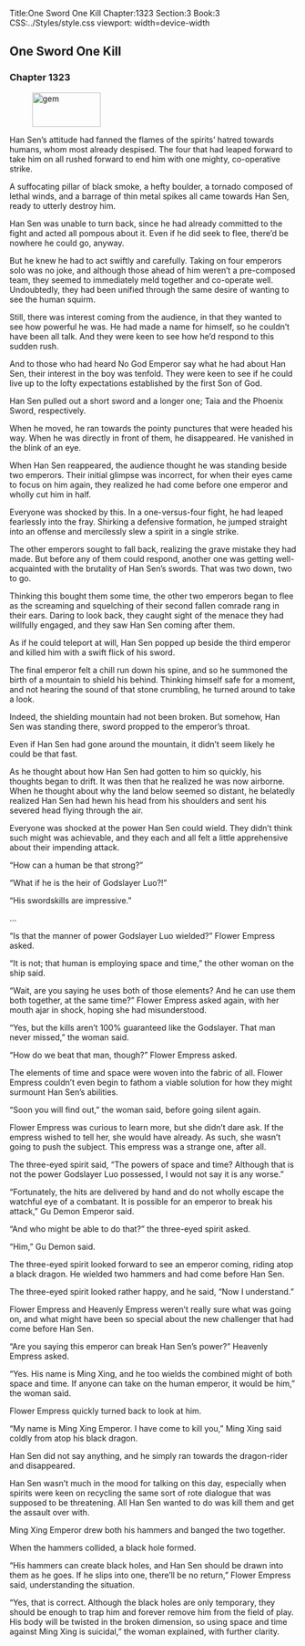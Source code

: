 Title:One Sword One Kill 
Chapter:1323 
Section:3 
Book:3 
CSS:../Styles/style.css 
viewport: width=device-width
  
## One Sword One Kill
### Chapter 1323 
<figure>
	<img src="../Images/gem.gif" alt="gem" id="gem" width="120" height="60" />
</figure>
  

  
  Han Sen’s attitude had fanned the flames of the spirits’ hatred towards humans, whom most already despised. The four that had leaped forward to take him on all rushed forward to end him with one mighty, co-operative strike.

A suffocating pillar of black smoke, a hefty boulder, a tornado composed of lethal winds, and a barrage of thin metal spikes all came towards Han Sen, ready to utterly destroy him.

Han Sen was unable to turn back, since he had already committed to the fight and acted all pompous about it. Even if he did seek to flee, there’d be nowhere he could go, anyway.

But he knew he had to act swiftly and carefully. Taking on four emperors solo was no joke, and although those ahead of him weren’t a pre-composed team, they seemed to immediately meld together and co-operate well. Undoubtedly, they had been unified through the same desire of wanting to see the human squirm.

Still, there was interest coming from the audience, in that they wanted to see how powerful he was. He had made a name for himself, so he couldn’t have been all talk. And they were keen to see how he’d respond to this sudden rush.

And to those who had heard No God Emperor say what he had about Han Sen, their interest in the boy was tenfold. They were keen to see if he could live up to the lofty expectations established by the first Son of God.

Han Sen pulled out a short sword and a longer one; Taia and the Phoenix Sword, respectively.

When he moved, he ran towards the pointy punctures that were headed his way. When he was directly in front of them, he disappeared. He vanished in the blink of an eye.

When Han Sen reappeared, the audience thought he was standing beside two emperors. Their initial glimpse was incorrect, for when their eyes came to focus on him again, they realized he had come before one emperor and wholly cut him in half.

Everyone was shocked by this. In a one-versus-four fight, he had leaped fearlessly into the fray. Shirking a defensive formation, he jumped straight into an offense and mercilessly slew a spirit in a single strike.

The other emperors sought to fall back, realizing the grave mistake they had made. But before any of them could respond, another one was getting well-acquainted with the brutality of Han Sen’s swords. That was two down, two to go.

Thinking this bought them some time, the other two emperors began to flee as the screaming and squelching of their second fallen comrade rang in their ears. Daring to look back, they caught sight of the menace they had willfully engaged, and they saw Han Sen coming after them.

As if he could teleport at will, Han Sen popped up beside the third emperor and killed him with a swift flick of his sword.

The final emperor felt a chill run down his spine, and so he summoned the birth of a mountain to shield his behind. Thinking himself safe for a moment, and not hearing the sound of that stone crumbling, he turned around to take a look.

Indeed, the shielding mountain had not been broken. But somehow, Han Sen was standing there, sword propped to the emperor’s throat.

Even if Han Sen had gone around the mountain, it didn’t seem likely he could be that fast.

As he thought about how Han Sen had gotten to him so quickly, his thoughts began to drift. It was then that he realized he was now airborne. When he thought about why the land below seemed so distant, he belatedly realized Han Sen had hewn his head from his shoulders and sent his severed head flying through the air.

Everyone was shocked at the power Han Sen could wield. They didn’t think such might was achievable, and they each and all felt a little apprehensive about their impending attack.

“How can a human be that strong?”

“What if he is the heir of Godslayer Luo?!”

“His swordskills are impressive.”

…

“Is that the manner of power Godslayer Luo wielded?” Flower Empress asked.

“It is not; that human is employing space and time,” the other woman on the ship said.

“Wait, are you saying he uses both of those elements? And he can use them both together, at the same time?” Flower Empress asked again, with her mouth ajar in shock, hoping she had misunderstood.

“Yes, but the kills aren’t 100% guaranteed like the Godslayer. That man never missed,” the woman said.

“How do we beat that man, though?” Flower Empress asked.

The elements of time and space were woven into the fabric of all. Flower Empress couldn’t even begin to fathom a viable solution for how they might surmount Han Sen’s abilities.

“Soon you will find out,” the woman said, before going silent again.

Flower Empress was curious to learn more, but she didn’t dare ask. If the empress wished to tell her, she would have already. As such, she wasn’t going to push the subject. This empress was a strange one, after all.

The three-eyed spirit said, “The powers of space and time? Although that is not the power Godslayer Luo possessed, I would not say it is any worse.”

“Fortunately, the hits are delivered by hand and do not wholly escape the watchful eye of a combatant. It is possible for an emperor to break his attack,” Gu Demon Emperor said.

“And who might be able to do that?” the three-eyed spirit asked.

“Him,” Gu Demon said.

The three-eyed spirit looked forward to see an emperor coming, riding atop a black dragon. He wielded two hammers and had come before Han Sen.

The three-eyed spirit looked rather happy, and he said, “Now I understand.”

Flower Empress and Heavenly Empress weren’t really sure what was going on, and what might have been so special about the new challenger that had come before Han Sen.

“Are you saying this emperor can break Han Sen’s power?” Heavenly Empress asked.

“Yes. His name is Ming Xing, and he too wields the combined might of both space and time. If anyone can take on the human emperor, it would be him,” the woman said.

Flower Empress quickly turned back to look at him.

“My name is Ming Xing Emperor. I have come to kill you,” Ming Xing said coldly from atop his black dragon.

Han Sen did not say anything, and he simply ran towards the dragon-rider and disappeared.

Han Sen wasn’t much in the mood for talking on this day, especially when spirits were keen on recycling the same sort of rote dialogue that was supposed to be threatening. All Han Sen wanted to do was kill them and get the assault over with.

Ming Xing Emperor drew both his hammers and banged the two together.

When the hammers collided, a black hole formed.

“His hammers can create black holes, and Han Sen should be drawn into them as he goes. If he slips into one, there’ll be no return,” Flower Empress said, understanding the situation.

“Yes, that is correct. Although the black holes are only temporary, they should be enough to trap him and forever remove him from the field of play. His body will be twisted in the broken dimension, so using space and time against Ming Xing is suicidal,” the woman explained, with further clarity.

